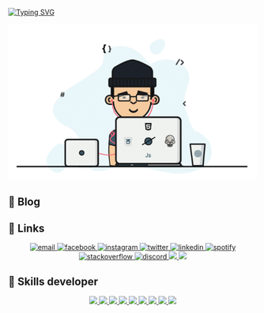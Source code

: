 [![Typing SVG](https://readme-typing-svg.herokuapp.com?font=Fira+Code&size=25&duration=5015&pause=982&width=435&lines=Hello%2C+how+are+you+my+name+is+Donyor)](https://git.io/typing-svg)

<p align="center">
  <img src="./donyottech.gif" alt="Hi, I'm Donyor 👋 I'm a 🚀 Uzbek developer 🚀 I ❤️ Happy Hardcore ❤️">

</p>

## :memo: Blog

## :link: Links

<p align="center">  
<a href="mailto:rakhmatullayevdonyor@gmail.com">
<img src="https://img.icons8.com/color/96/000000/gmail.png" alt="email"/>
</a>
<a href="https://www.facebook.com/DonyorRakhmatullaev/">
<img src="https://img.icons8.com/color/96/000000/facebook.png" alt="facebook"/>
</a>
<a href="https://www.instagram.com/donyor_rakhmatullaev/">
<img src="https://img.icons8.com/color/96/000000/instagram-new.png" alt="instagram"/>
</a>
<a href="https://twitter.com/uzbone96">
<img src="https://img.icons8.com/color/96/000000/twitter-squared.png" alt="twitter"/>
</a>
<a href="https://www.linkedin.com/in/donyor-rakhmatullaev-67b51b203/">
<img src="https://img.icons8.com/color/96/000000/linkedin.png" alt="linkedin"/>
</a>
<a href="https://open.spotify.com/user/uzbone96">
<img src="https://img.icons8.com/color/96/000000/spotify--v1.png" alt="spotify"/>
</a>
<a href="https://stackoverflow.com/users/16670404/donyor-rakhmatullaev">
<img src="https://img.icons8.com/color/96/000000/stackoverflow.png" alt="stackoverflow"/>
</a>
<a href="https://discord.gg/Donyor#9385">
<img src="https://img.icons8.com/color/96/000000/discord-logo.png" alt="discord"/>
</a>
<a href="https://t.me/donyor_rakhmatullaev">
<img src="https://img.icons8.com/color/96/000000/telegram-app--v1.png"/>
</a>
<a href="https://leetcode.com/MrDonyor/">
<img src="https://img.icons8.com/external-tal-revivo-shadow-tal-revivo/96/000000/external-level-up-your-coding-skills-and-quickly-land-a-job-logo-shadow-tal-revivo.png"/>
</a>
</p>

## :memo: Skills developer

<p align="center">
  <a href="">
    <img src="https://img.icons8.com/color/96/000000/html-5.png"/>
  </a>
  <a href="">
    <img src="https://img.icons8.com/color/96/000000/css3.png"/>
  </a>
   <a href="">
    <img src="https://img.icons8.com/color/96/000000/sass.png"/>
  </a>
   <a href="">
   <img src="https://img.icons8.com/color/96/000000/tailwindcss.png"/>
  </a>
   <a href="">
    <img src="https://img.icons8.com/color/96/000000/bootstrap.png"/>
  </a>
  <a href="">
    <img src="https://img.icons8.com/color/96/000000/javascript--v1.png"/>
  </a>
  <a href="">
    <img src="https://img.icons8.com/external-tal-revivo-shadow-tal-revivo/96/000000/external-vuejs-an-open-source-javascript-framework-for-building-user-interfaces-and-single-page-applications-logo-shadow-tal-revivo.png"/>
  </a>
   <a href="">
    <img src="https://img.icons8.com/color/96/000000/react-native.png"/>
  </a>
   <a href="">
    <img src="https://img.icons8.com/color/96/000000/git.png"/>
  </a>
</p>
